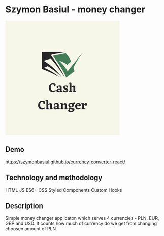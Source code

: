# Szymon Basiul - money changer

<img src="https://github.com/szymonbasiul/currency-converter/blob/master/images/Cash.png?raw=true" width="360px">

## Demo

https://szymonbasiul.github.io/currency-converter-react/

## Technology and methodology

HTML
JS
ES6+
CSS
Styled Components
Custom Hooks

## Description

Simple money changer applicaton which serves 4 currencies - PLN, EUR, GBP and USD.
It counts how much of currency do we get from changing choosen amount of PLN.
